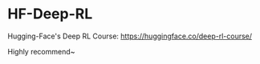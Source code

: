# HF-Deep-RL
Hugging-Face's Deep RL Course: https://huggingface.co/deep-rl-course/

Highly recommend~
